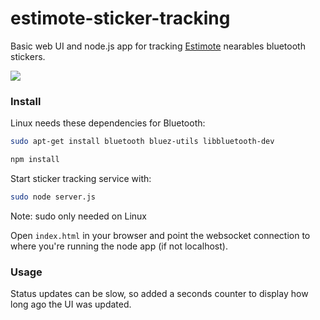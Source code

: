 # estimote-sticker-tracking
Basic web UI and node.js app for tracking [Estimote](http://estimote.com) nearables bluetooth stickers.

![](https://raw.githubusercontent.com/dermike/estimote-sticker-tracking/master/screenshot/screenshot.jpg)

### Install
Linux needs these dependencies for Bluetooth:

```sh
sudo apt-get install bluetooth bluez-utils libbluetooth-dev
```

```sh
npm install
```

Start sticker tracking service with:

```sh
sudo node server.js
```

Note: sudo only needed on Linux

Open `index.html` in your browser and point the websocket connection to where you're running the node app (if not localhost).

### Usage

Status updates can be slow, so added a seconds counter to display how long ago the UI was updated.